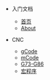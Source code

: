 - 入门文档
  - [首页](README.md)
  - [About](About.md)

- CNC
  - [gCode](gCode.md)
  - [mCode](mCode.md)
  - [G73-G86](G73andG81toG86.md)
  - [宏程序](宏程序.md)